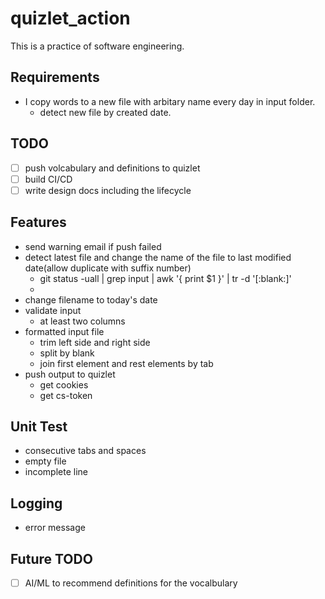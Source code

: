 # quizlet_action

This is a practice of software engineering.

## Requirements

- I copy words to a new file with arbitary name every day in input folder.
  - detect new file by created date.

## TODO

- [ ] push volcabulary and definitions to quizlet
- [ ] build CI/CD
- [ ] write design docs including the lifecycle

## Features

- send warning email if push failed
- detect latest file and change the name of the file to last modified date(allow duplicate with suffix number)
  - git status -uall | grep input | awk '{ print $1 }' | tr -d '[:blank:]'
  - 
- change filename to today's date
- validate input
  - at least two columns
- formatted input file
  - trim left side and right side
  - split by blank
  - join first element and rest elements by tab
- push output to quizlet
  - get cookies
  - get cs-token

## Unit Test

- consecutive tabs and spaces
- empty file
- incomplete line

## Logging

- error message

## Future TODO

- [ ] AI/ML to recommend definitions for the vocalbulary
